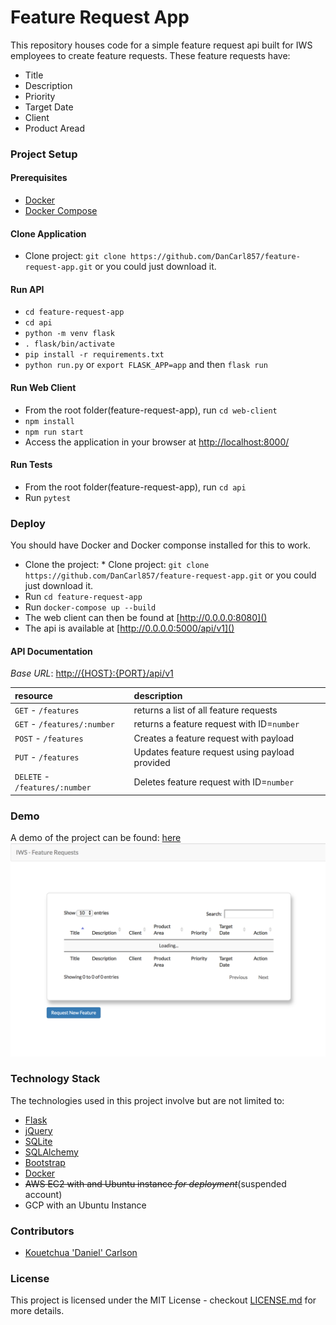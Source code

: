 # Feature Request App

This repository houses code for a simple feature request api built for IWS employees to create feature requests. These feature requests have:
* Title
* Description
* Priority
* Target Date
* Client
* Product Aread

### Project Setup

#### Prerequisites
* [Docker](https://docs.docker.com/)
* [Docker Compose](https://docs.docker.com/compose/)

#### Clone Application
* Clone project: `git clone https://github.com/DanCarl857/feature-request-app.git` or you could just download it.

#### Run API
* `cd feature-request-app`
* `cd api`
* `python -m venv flask`
* `. flask/bin/activate`
* `pip install -r requirements.txt`
* `python run.py` or `export FLASK_APP=app` and then `flask run`

#### Run Web Client
* From the root folder(feature-request-app), run `cd web-client`
* `npm install`
* `npm run start`
* Access the application in your browser at [http://localhost:8000/]()

#### Run Tests
* From the root folder(feature-request-app), run `cd api`
* Run `pytest`

### Deploy
You should have Docker and Docker componse installed for this to work.

* Clone the project: * Clone project: `git clone https://github.com/DanCarl857/feature-request-app.git` or you could just download it.
* Run `cd feature-request-app`
* Run `docker-compose up --build`
* The web client can then be found at [http://0.0.0.0:8080]()
* The api is available at [http://0.0.0.0:5000/api/v1]()

#### API Documentation

*Base URL*: [http://{HOST}:{PORT}/api/v1]()

| resource      | description                       |
|:--------------|:----------------------------------|
| `GET` - `/features`      | returns a list of all feature requests |
| `GET` - `/features/:number`    | returns a feature request with ID=`number` |
| `POST` - `/features` | Creates a feature request with payload |
| `PUT` - `/features` | Updates feature request using payload provided |
| `DELETE` - `/features/:number` | Deletes feature request with ID=`number` |


### Demo
A demo of the project can be found: [here](http://35.243.130.102:8080)
![Component in action](screenshots/demo.png)

### Technology Stack
The technologies used in this project involve but are not limited to:
* [Flask](http://flask.pocoo.org/)
* [jQuery](https://jquery.com/)
* [SQLite](https://www.sqlite.org/index.html)
* [SQLAlchemy](https://www.sqlalchemy.org/)
* [Bootstrap]()
* [Docker](https://docs.docker.com/)
* ~~AWS EC2 with and Ubuntu instance _for deployment_~~(suspended account)
* GCP with an Ubuntu Instance

### Contributors
* [Kouetchua 'Daniel' Carlson](https://github.com/DanCarl857)

### License
This project is licensed under the MIT License - checkout [LICENSE.md](https://github.com/DanCarl857/feature-request-app/blob/master/LICENSE) for more details.